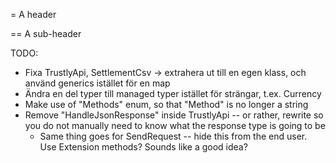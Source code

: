= A header

== A sub-header


TODO:
* Fixa TrustlyApi, SettlementCsv -> extrahera ut till en egen klass, och använd generics istället för en map
* Ändra en del typer till managed typer istället för strängar, t.ex. Currency
* Make use of "Methods" enum, so that "Method" is no longer a string
* Remove "HandleJsonResponse" inside TrustlyApi -- or rather, rewrite so you do not manually need to know what the response type is going to be
    * Same thing goes for SendRequest -- hide this from the end user. Use Extension methods? Sounds like a good idea?